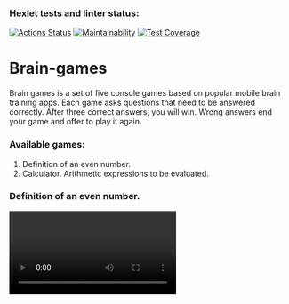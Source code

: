 ### Hexlet tests and linter status:
[![Actions Status](https://github.com/veter0ck/frontend-project-44/workflows/hexlet-check/badge.svg)](https://github.com/veter0ck/frontend-project-44/actions)
[![Maintainability](https://api.codeclimate.com/v1/badges/b15d3e6dc27a1855fdf6/maintainability)](https://codeclimate.com/github/veter0ck/frontend-project-44/maintainability)
[![Test Coverage](https://api.codeclimate.com/v1/badges/b15d3e6dc27a1855fdf6/test_coverage)](https://codeclimate.com/github/veter0ck/frontend-project-44/test_coverage)

# Brain-games

Brain games is a set of five console games based on popular mobile brain training apps. Each game asks questions that need to be answered correctly. After three correct answers, you will win. Wrong answers end your game and offer to play it again.

### Available games:

1. Definition of an even number.
2. Calculator. Arithmetic expressions to be evaluated.

### Definition of an even number.

<video>

### Calculator.

<video>
